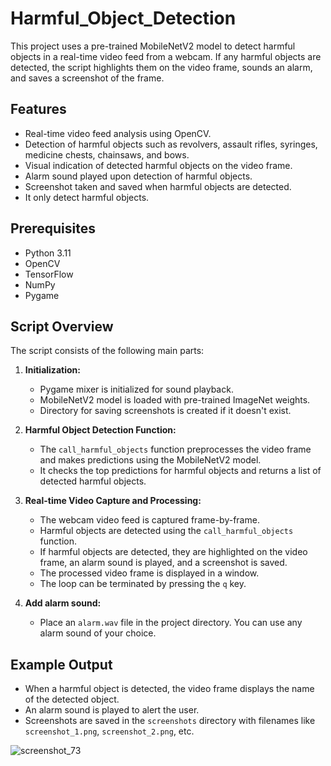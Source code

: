 # Harmful_Object_Detection

This project uses a pre-trained MobileNetV2 model to detect harmful objects in a real-time video feed from a webcam. If any harmful objects are detected, the script highlights them on the video frame, sounds an alarm, and saves a screenshot of the frame.

## Features

- Real-time video feed analysis using OpenCV.
- Detection of harmful objects such as revolvers, assault rifles, syringes, medicine chests, chainsaws, and bows.
- Visual indication of detected harmful objects on the video frame.
- Alarm sound played upon detection of harmful objects.
- Screenshot taken and saved when harmful objects are detected.
- It only detect harmful objects.

## Prerequisites

- Python 3.11
- OpenCV
- TensorFlow
- NumPy
- Pygame

## Script Overview

The script consists of the following main parts:

1. **Initialization:**
   - Pygame mixer is initialized for sound playback.
   - MobileNetV2 model is loaded with pre-trained ImageNet weights.
   - Directory for saving screenshots is created if it doesn't exist.

2. **Harmful Object Detection Function:**
   - The `call_harmful_objects` function preprocesses the video frame and makes predictions using the MobileNetV2 model.
   - It checks the top predictions for harmful objects and returns a list of detected harmful objects.

3. **Real-time Video Capture and Processing:**
   - The webcam video feed is captured frame-by-frame.
   - Harmful objects are detected using the `call_harmful_objects` function.
   - If harmful objects are detected, they are highlighted on the video frame, an alarm sound is played, and a screenshot is saved.
   - The processed video frame is displayed in a window.
   - The loop can be terminated by pressing the `q` key.

4. **Add alarm sound:**
   - Place an `alarm.wav` file in the project directory. You can use any alarm sound of your choice.

## Example Output

- When a harmful object is detected, the video frame displays the name of the detected object.
- An alarm sound is played to alert the user.
- Screenshots are saved in the `screenshots` directory with filenames like `screenshot_1.png`, `screenshot_2.png`, etc.

![screenshot_73](https://github.com/selvaragul-M/Harmful_Object_Detection/assets/156414212/7ccbb0b3-4a81-4c32-9924-5613170cb6ab)
